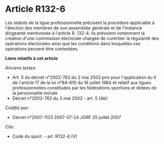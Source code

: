 # Article R132-6

Les statuts de la ligue professionnelle précisent la procédure applicable à l'élection des membres de son assemblée générale
et de l'instance dirigeante mentionnée à l'article R. 132-4. Ils prévoient notamment la création d'une commission électorale
chargée de contrôler la régularité des opérations électorales ainsi que les conditions dans lesquelles ces opérations peuvent
être contestées.

**Liens relatifs à cet article**

_Anciens textes_:

  - Art. 5 du décret n°2002-762 du 2 mai 2002 pris pour l'application du II de l'article 17 de la loi n°84-610 du 16 juillet 1984 et relatif aux ligues professionnelles constituées par les fédérations sportives et dotées de la personnalité morale
  - Décret n°2002-762 du 2 mai 2002 - art. 5 (Ab)

_Codifié par_:

  - Décret n°2007-1133 2007-07-24 JORF 25 juillet 2007

_Cite_:

  - Code du sport. - art. R132-4 (V)
